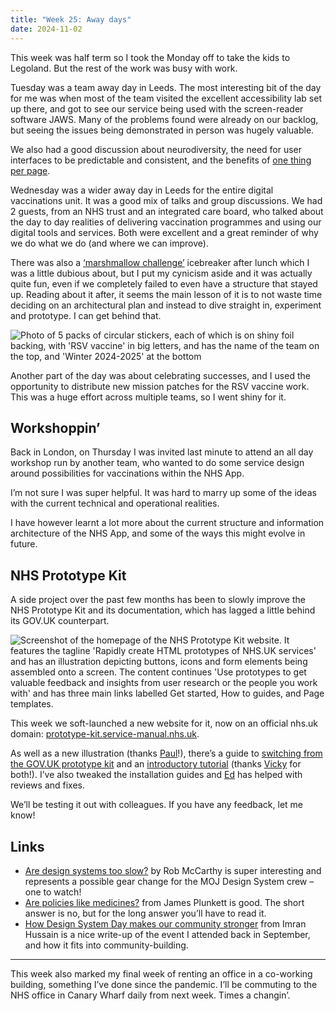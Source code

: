 ```yaml
---
title: "Week 25: Away days"
date: 2024-11-02
---
```


This week was half term so I took the Monday off to take the kids to Legoland. But the rest of the work was busy with work.

Tuesday was a team away day in Leeds. The most interesting bit of the day for me was when most of the team visited the excellent accessibility lab set up there, and got to see our service being used with the screen-reader software JAWS. Many of the problems found were already on our backlog, but seeing the issues being demonstrated in person was hugely valuable.

We also had a good discussion about neurodiversity, the need for user interfaces to be predictable and consistent, and the benefits of [one thing per page](https://www.gov.uk/service-manual/design/form-structure).

Wednesday was a wider away day in Leeds for the entire digital vaccinations unit. It was a good mix of talks and group discussions. We had 2 guests, from an NHS trust and an integrated care board, who talked about the day to day realities of delivering vaccination programmes and using our digital tools and services. Both were excellent and a great reminder of why we do what we do (and where we can improve).

There was also a [‘marshmallow challenge’](https://www.marshmallowchallenge.com/#google_vignette) icebreaker after lunch which I was a little dubious about, but I put my cynicism aside and it was actually quite fun, even if we completely failed to even have a structure that stayed up. Reading about it after, it seems the main lesson of it is to not waste time deciding on an architectural plan and instead to dive straight in, experiment and prototype. I can get behind that.

![Photo of 5 packs of circular stickers, each of which is on shiny foil backing, with 'RSV vaccine' in big letters, and has the name of the team on the top, and 'Winter 2024-2025' at the bottom](/images/rsv-vaccine-mission-patches.jpeg)

Another part of the day was about celebrating successes, and I used the opportunity to distribute new mission patches for the RSV vaccine work. This was a huge effort across multiple teams, so I went shiny for it.

## Workshoppin’

Back in London, on Thursday I was invited last minute to attend an all day workshop run by another team, who wanted to do some service design around possibilities for vaccinations within the NHS App.

I’m not sure I was super helpful. It was hard to marry up some of the ideas with the current technical and operational realities.

I have however learnt a lot more about the current structure and information architecture of the NHS App, and some of the ways this might evolve in future.

## NHS Prototype Kit

A side project over the past few months has been to slowly improve the NHS Prototype Kit and its documentation, which has lagged a little behind its GOV.UK counterpart.

![Screenshot of the homepage of the NHS Prototype Kit website. It features the tagline 'Rapidly create HTML prototypes of NHS.UK services' and has an illustration depicting buttons, icons and form elements being assembled onto a screen. The content continues 'Use prototypes to get valuable feedback and insights from user research or the people you work with' and has three main links labelled Get started, How to guides, and Page templates.](/images/nhs-prototype-kit.png)

This week we soft-launched a new website for it, now on an official nhs.uk domain: [prototype-kit.service-manual.nhs.uk](https://prototype-kit.service-manual.nhs.uk).

As well as a new illustration (thanks [Paul](https://paulrobertlloyd.com)!), there’s a guide to [switching from the GOV.UK prototype kit](https://prototype-kit.service-manual.nhs.uk/how-tos/switching-from-govuk-prototype-kit) and an [introductory tutorial](https://prototype-kit.service-manual.nhs.uk/how-tos/build-basic-prototype/index) (thanks [Vicky](https://www.vickyteinaki.com) for both!). I’ve also tweaked the installation guides and [Ed](https://www.edwardhorsford.com) has helped with reviews and fixes.

We’ll be testing it out with colleagues. If you have any feedback, let me know!

## Links

* [Are design systems too slow?](https://medium.com/@robertjmccarthy08/are-design-systems-too-slow-27c8092cd34f) by Rob McCarthy is super interesting and represents a possible gear change for the MOJ Design System crew – one to watch!
* [Are policies like medicines?](https://medium.com/@jamestplunkett/are-policies-like-medicines-1962f8daf495) from James Plunkett is good. The short answer is no, but for the long answer you’ll have to read it.
* [How Design System Day makes our community stronger](https://gds.blog.gov.uk/2024/10/31/how-design-system-day-makes-our-community-stronger/) from Imran Hussain is a nice write-up of the event I attended back in September, and how it fits into community-building.

---

This week also marked my final week of renting an office in a co-working building, something I’ve done since the pandemic. I’ll be commuting to the NHS office in Canary Wharf daily from next week. Times a changin’.

